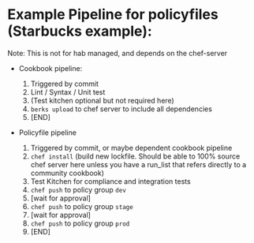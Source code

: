 # Example Pipeline for policyfiles (Starbucks example):

Note: This is not for hab managed, and depends on the chef-server

* Cookbook pipeline:
  1) Triggered by commit
  2) Lint / Syntax / Unit test
  3) (Test kitchen optional but not required here)
  4) `berks upload` to chef server to include all dependencies
  5) [END]
  
* Policyfile pipeline
  1) Triggered by commit, or maybe dependent cookbook pipeline
  2) `chef install` (build new lockfile.  Should be able to 100% source chef server here unless you have a run_list that refers directly to a community cookbook)
  3) Test Kitchen for compliance and integration tests 
  4) `chef push` to policy group `dev`
  5) [wait for approval]
  4) `chef push` to policy group `stage`
  5) [wait for approval]
  4) `chef push` to policy group `prod`
  5) [END]